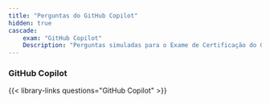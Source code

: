 ```yaml
---
title: "Perguntas do GitHub Copilot"
hidden: true
cascade:
    exam: "GitHub Copilot"
    Description: "Perguntas simuladas para o Exame de Certificação do GitHub Copilot."
---
```


### GitHub Copilot

{{< library-links questions="GitHub Copilot" >}}
